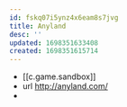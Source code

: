 ```yaml
---
id: fskq07i5ynz4x6eam8s7jvg
title: Anyland
desc: ''
updated: 1698351633408
created: 1698351615714
---
```


- [[c.game.sandbox]]
- url http://anyland.com/
- 